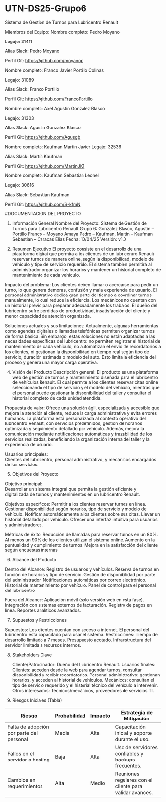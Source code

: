 # UTN-DS25-Grupo6

Sistema de Gestión de Turnos para Lubricentro Renault

Miembros del Equipo:
Nombre completo: Pedro Moyano

Legajo: 31411

Alias Slack: Pedro Moyano

Perfil Git: https://github.com/moyanop

Nombre completo: Franco Javier Portillo Colinas

Legajo: 31089

Alias Slack: Franco Portillo

Perfil Git: https://github.com/FrancoPortillo

Nombre completo: Axel Agustin Gonzalez Blasco

Legajo: 31303

Alias Slack: Agustin Gonzalez Blasco

Perfil Git: https://github.com/Agusgb

Nombre completo: Kaufman Martin Javier
Legajo: 32536


Alias Slack: Martín Kaufman

Perfil Git: https://github.com/MartinJK1

Nombre completo: Kaufman Sebastian Leonel

Legajo: 30616

Alias Slack: Sebastian Kaufman

Perfil Git: https://github.com/S-kfmN

#DOCUMENTACION DEL PROYECTO

1. Información General
   Nombre del Proyecto: Sistema de Gestión de Turnos para Lubricentro Renault
   Grupo 6: Gonzalez Blasco, Agustin – Portillo Franco – Moyano Amaya Pedro –
   Kaufman, Martin – Kaufman Sebastian – Caracas Elias
   Fecha: 10/04/25
   Versión: v1.0

2. Resumen Ejecutivo
   El proyecto consiste en el desarrollo de una plataforma digital que permita a los clientes
   de un lubricentro Renault reservar turnos de manera online, según la disponibilidad,
   modelo de vehículo y tipo de servicio requerido. El sistema también permitirá al
   administrador organizar los horarios y mantener un historial completo de mantenimiento
   de cada vehículo.

Impacto del problema:
Los clientes deben llamar o acercarse para pedir un turno, lo que genera demoras,
confusión y mala experiencia de usuario.
El personal administrativo dedica gran parte del tiempo a coordinar turnos
manualmente, lo cual reduce la eficiencia.
Los mecánicos no cuentan con un historial previo para preparar adecuadamente los trabajos.
El dueño del lubricentro sufre pérdidas de productividad, insatisfacción del cliente y
menor capacidad de atención organizada.

Soluciones actuales y sus limitaciones:
Actualmente, algunas herramientas como agendas digitales o llamadas telefónicas
permiten organizar turnos de forma básica. Sin embargo, estas soluciones no están
adaptadas a las necesidades específicas del lubricentro: no permiten registrar el
historial de mantenimiento de cada vehículo, no automatizan el envío de recordatorios a
los clientes, ni gestionan la disponibilidad en tiempo real según tipo de servicio, duración
estimada o modelo del auto. Esto limita la eficiencia del proceso y genera una mayor
carga operativa.

4. Visión del Producto
   Descripción general:
   El producto es una plataforma web de gestión de turnos y mantenimiento diseñada para
   el lubricentro de vehículos Renault. El cual permite a los clientes reservar citas online
   seleccionando el tipo de servicio y el modelo del vehículo, mientras que el personal
   puede gestionar la disponibilidad del taller y consultar el historial completo de cada
   unidad atendida.

Propuesta de valor:
Ofrece una solución ágil, especializada y accesible que mejora la atención al cliente,
reduce la carga administrativa y evita errores humanos. La plataforma está
personalizada al contexto operativo del lubricentro Renault, con servicios predefinidos,
gestión de horarios optimizada y seguimiento detallado por vehículo. Además, mejora la
comunicación mediante notificaciones automáticas y trazabilidad de los servicios
realizados, beneficiando la organización interna del taller y la experiencia de usuario.

Usuarios principales:  
 Clientes del lubricentro, personal administrativo, y mecánicos encargados de los servicios.

5. Objetivos del Proyecto

Objetivo principal:  
 Desarrollar un sistema integral que permita la gestión eficiente y digitalizada de turnos y
mantenimientos en un lubricentro Renault.

Objetivos específicos:
Permitir a los clientes reservar turnos en línea.
Gestionar disponibilidad según horarios, tipo de servicio y modelo de vehículo.
Notificar automáticamente a los clientes sobre sus citas.
Llevar un historial detallado por vehículo.
Ofrecer una interfaz intuitiva para usuarios y administradores.

Métricas de éxito:
Reducción de llamadas para reservar turnos en un 80%.
Al menos un 90% de los clientes utilizan el sistema online.
Aumento en la puntualidad y cumplimiento de turnos.
Mejora en la satisfacción del cliente según encuestas internas

6. Alcance del Producto

Dentro del Alcance:
Registro de usuarios y vehículos.
Reserva de turnos en función de horarios y tipo de servicio.
Gestión de disponibilidad por parte del administrador.
Notificaciones automáticas por correo electrónico.
Historial de mantenimiento por vehículo.
Panel de control para el personal del lubricentro

Fuera del Alcance:
Aplicación móvil (solo versión web en esta fase).
Integración con sistemas externos de facturación.
Registro de pagos en línea.
Reportes analíticos avanzados.

7. Supuestos y Restricciones

Supuestos:
Los clientes cuentan con acceso a internet.
El personal del lubricentro está capacitado para usar el sistema.
Restricciones:
Tiempo de desarrollo limitado a 7 meses.
Presupuesto acotado.
Infraestructura del servidor limitada a recursos internos.

8. Stakeholders Clave

   Cliente/Patrocinador: Dueño del Lubricentro Renault.
   Usuarios finales:  
   Clientes: acceden desde la web para agendar turnos, consultar disponibilidad y recibir recordatorios.
   Personal administrativo: gestionan horarios, y acceden al historial de vehículos.
   Mecánicos: consultan el tipo de servicio requerido y el historial técnico del vehículo a intervenir.
   Otros interesados: Técnicos/mecánicos, proveedores de servicios TI.

9. Riesgos Iniciales (Tabla)

| Riesgo                                   | Probabilidad | Impacto | Estrategia de Mitigación                                 |
| ---------------------------------------- | ------------ | ------- | -------------------------------------------------------- |
| Falta de adopción por parte del personal | Media        | Alta    | Capacitación inicial y soporte durante el uso.           |
| Fallos en el servidor o hosting          | Baja         | Alta    | Uso de servidores confiables y backups frecuentes.       |
| Cambios en requerimientos                | Alta         | Medio   | Reuniones regulares con el cliente para validar avances. |
